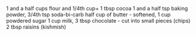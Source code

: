 1 and a half cups flour and 1/4th cup+ 1 tbsp cocoa
1 and a half tsp baking powder, 3/4th tsp soda-bi-carb
half cup of butter - softened, 1 cup powdered sugar
1 cup milk, 3 tbsp chocolate - cut into small pieces (chips)
2 tbsp raisins (kishmish)